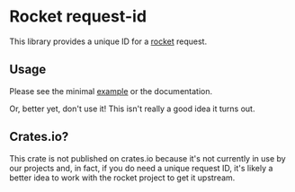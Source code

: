 # Rocket request-id

This library provides a unique ID for a [rocket](https://rocket.rs/) request.

## Usage

Please see the minimal [example](examples/example.rs) or the documentation.

Or, better yet, don't use it! This isn't really a good idea it turns out.

## Crates.io?

This crate is not published on crates.io because it's not currently in use by our projects and, in fact, if you do need a unique request ID, it's likely a better idea to work with the rocket project to get it upstream.
